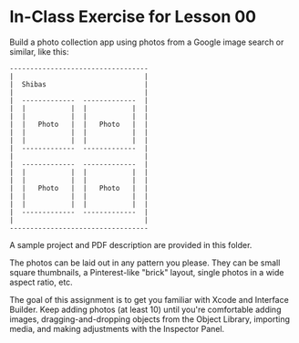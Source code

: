 # In-Class Exercise for Lesson 00

Build a photo collection app using photos from a Google image search or similar, like this:

    ----------------------------------
    |                                |
    |  Shibas                        |
    |                                |
    |  -------------  -------------  |
    |  |           |  |           |  |
    |  |           |  |           |  |
    |  |   Photo   |  |   Photo   |  |
    |  |           |  |           |  |
    |  |           |  |           |  |
    |  -------------  -------------  |
    |                                |
    |  -------------  -------------  |
    |  |           |  |           |  |
    |  |           |  |           |  |
    |  |   Photo   |  |   Photo   |  |
    |  |           |  |           |  |
    |  |           |  |           |  |
    |  -------------  -------------  |
    |                                |
    ----------------------------------

A sample project and PDF description are provided in this folder.

The photos can be laid out in any pattern you please. They can be small square thumbnails, a Pinterest-like "brick" layout, single photos in a wide aspect ratio, etc.

The goal of this assignment is to get you familiar with Xcode and Interface Builder. Keep adding photos (at least 10) until you're comfortable adding images, dragging-and-dropping objects from the Object Library, importing media, and making adjustments with the Inspector Panel.